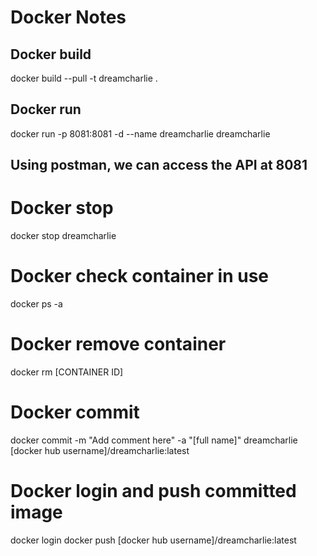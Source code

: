 # Docker Notes


## Docker build
docker build --pull -t dreamcharlie .

## Docker run
docker run -p 8081:8081 -d --name dreamcharlie dreamcharlie


## Using postman, we can access the API at 8081

# Docker stop
docker stop dreamcharlie

# Docker check container in use
docker ps -a

# Docker remove container
docker rm [CONTAINER ID]

# Docker commit
docker commit -m "Add comment here" -a "[full name]" dreamcharlie [docker hub username]/dreamcharlie:latest

# Docker login and push committed image
docker login
docker push [docker hub username]/dreamcharlie:latest
